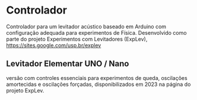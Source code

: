# Controlador
Controlador para um levitador acústico baseado em Arduino com configuração adequada para experimentos de Física.
Desenvolvido como parte do projeto Experimentos com Levitadores (ExpLev), https://sites.google.com/usp.br/explev

## Levitador Elementar UNO / Nano
versão com controles essenciais para experimentos de queda, oscilações amortecidas e oscilações forçadas, disponibilizados em 2023 na página do projeto ExpLev.
